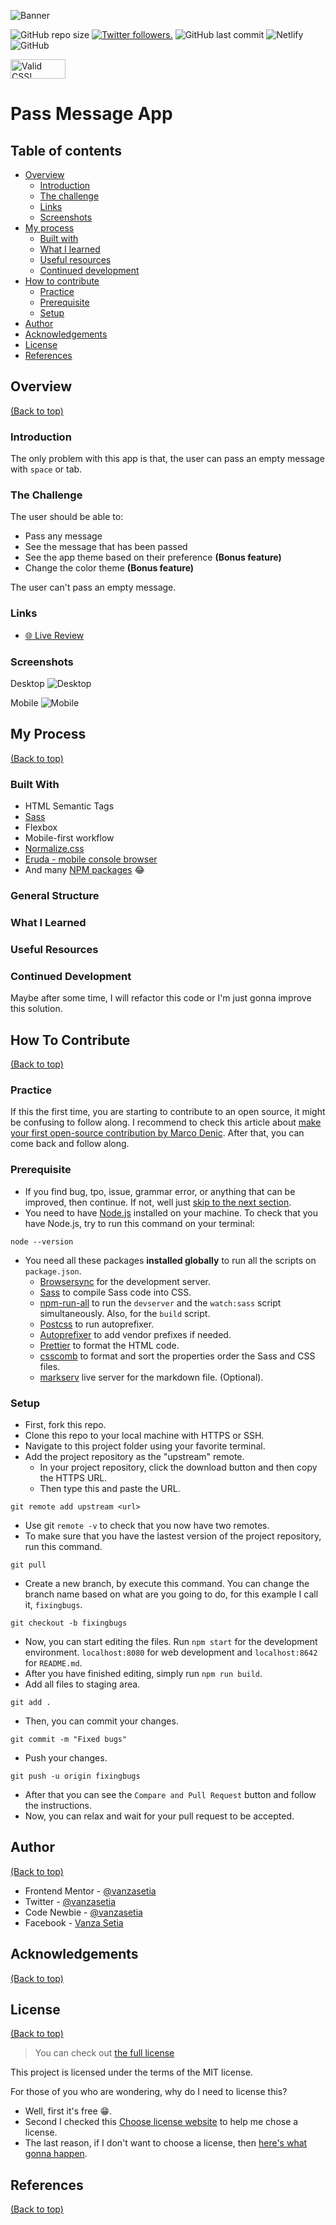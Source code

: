 <!-- Banner -->
![Banner]()
<!-- ENDOF Banner-->

<!-- Badges -->
<p align="left">
  <img alt="GitHub repo size" src="https://img.shields.io/github/repo-size/vanzasetia/pass-message-app?style=for-the-badge&logo=github">
  <a href="https://twitter.com/vanzasetia" target="_blank"><img src="https://img.shields.io/twitter/follow/vanzasetia?logo=twitter&style=for-the-badge" alt="Twitter followers." /></a>
  <img alt="GitHub last commit" src="https://img.shields.io/github/last-commit/vanzasetia/pass-message-app?style=for-the-badge&logo=git">
  <img alt="Netlify" src="https://img.shields.io/netlify/?style=for-the-badge&logo=netlify">
  <img alt="GitHub" src="https://img.shields.io/github/license/vanzasetia/pass-message-app?color=green&style=for-the-badge&logo=github">
</p>
<!-- ENDOF Badges -->

<!-- CSS Validation Status -->
<p>
  <a href="http://jigsaw.w3.org/css-validator/check/referer">
    <img style="border:0;width:88px;height:31px"
        src="http://jigsaw.w3.org/css-validator/images/vcss-blue"
        alt="Valid CSS!" />
    </a>
</p>
<!-- ENDOF CSS Validation Status -->

<!-- Title -->
# Pass Message App
<!-- Title -->

<!-- Table Of Contents -->
## Table of contents
- [Overview](#overview)
  - [Introduction](#introduction)
  - [The challenge](#the-challenge)
  - [Links](#links)
  - [Screenshots](#screenshots)
- [My process](#my-process)
  - [Built with](#built-with)
  - [What I learned](#what-i-learned)
  - [Useful resources](#useful-resources)
  - [Continued development](#continued-development)
- [How to contribute](#how-to-contribute)
  - [Practice](#practice)
  - [Prerequisite](#prerequisite)
  - [Setup](#setup)
- [Author](#author)
- [Acknowledgements](#acknowledgements)
- [License](#license)
- [References](#references)
<!-- ENDOF Table Of Contents -->

<!-- Overview -->
## Overview
[(Back to top)](#table-of-contents)

### Introduction
The only problem with this app is that, the user can pass an empty message with `space` or tab.

### The Challenge
The user should be able to:
* Pass any message
* See the message that has been passed
* See the app theme based on their preference  **(Bonus feature)**
* Change the color theme **(Bonus feature)**

The user can't pass an empty message.

### Links
- [🌐 Live Review](https://urlname.netlify.app/)

### Screenshots

Desktop
![Desktop](./screenshots/desktop.jpg)

Mobile
![Mobile](./screenshots/mobile.jpg)

<!-- ENDOF Overview -->

<!-- My Process -->
## My Process
[(Back to top)](#table-of-contents)

### Built With
- HTML Semantic Tags
- [Sass](https://sass-lang.com/)
- Flexbox
- Mobile-first workflow
- [Normalize.css](https://necolas.github.io/normalize.css/)
- [Eruda - mobile console browser](https://github.com/liriliri/eruda)
- And many [NPM packages](#prerequisite) 😂

### General Structure

### What I Learned

### Useful Resources

### Continued Development
Maybe after some time, I will refactor this code or I'm just gonna improve this solution.
<!-- ENDOF My Process -->

<!-- How To Contribute -->
## How To Contribute
[(Back to top)](#table-of-contents)

### Practice
If this the first time, you are starting to contribute to an open source, it might be confusing to follow along. I recommend to check this article about [make your first open-source contribution by Marco Denic](https://community.codenewbie.org/denicmarko/make-your-first-open-source-contribution-19k2). After that, you can come back and follow along.

### Prerequisite
- If you find bug, tpo, issue, grammar error, or anything that can be improved, then continue. If not, well just [skip to the next section](#author).
- You need to have [Node.js](https://nodejs.org/en/) installed on your machine. To check that you have Node.js, try to run this command on your terminal:
```shell
node --version
```
- You need all these packages **installed globally** to run all the scripts on `package.json`.
  - [Browsersync](https://browsersync.io/) for the development server.
  - [Sass](https://www.npmjs.com/package/sass) to compile Sass code into CSS.
  - [npm-run-all](https://www.npmjs.com/package/npm-run-all) to run the `devserver` and the `watch:sass` script simultaneously. Also, for the `build` script.
  - [Postcss](https://www.npmjs.com/package/postcss) to run autoprefixer.
  - [Autoprefixer](https://www.npmjs.com/package/autoprefixer) to add vendor prefixes if needed.
  - [Prettier](https://www.npmjs.com/package/prettier) to format the HTML code.
  - [csscomb](https://www.npmjs.com/package/csscomb) to format and sort the properties order the Sass and CSS files.
  - [markserv](https://www.npmjs.com/package/markserv) live server for the markdown file. (Optional).

### Setup
- First, fork this repo.
- Clone this repo to your local machine with HTTPS or SSH.
- Navigate to this project folder using your favorite terminal.
- Add the project repository as the "upstream" remote.
  - In your project repository, click the download button and then copy the HTTPS URL.
  - Then type this and paste the URL.
```shell
git remote add upstream <url>
```
  - Use git `remote -v` to check that you now have two remotes.
- To make sure that you have the lastest version of the project repository, run this command.
```shell
git pull 
```
- Create a new branch, by execute this command. You can change the branch name based on what are you going to do, for this example I call it, `fixingbugs`.
```shell
git checkout -b fixingbugs
```
- Now, you can start editing the files. Run `npm start` for the development environment. `localhost:8080` for web development and `localhost:8642` for `README.md`.
- After you have finished editing, simply run `npm run build`.
- Add all files to staging area.
```shell
git add .
```
- Then, you can commit your changes.
```shell
git commit -m "Fixed bugs"
```
- Push your changes.
```shell
git push -u origin fixingbugs
```
- After that you can see the `Compare and Pull Request` button and follow the instructions.
- Now, you can relax and wait for your pull request to be accepted.
<!-- ENDOF How To Contribute -->

<!-- Author -->
## Author
[(Back to top)](#table-of-contents)

- Frontend Mentor - [@vanzasetia](https://www.frontendmentor.io/profile/vanzasetia)
- Twitter - [@vanzasetia](https://www.twitter.com/vanzasetia)
- Code Newbie - [@vanzasetia](https://community.codenewbie.org/vanzasetia)
- Facebook - [Vanza Setia](https://www.facebook.com/profile.php?id=100071874075732)
<!-- ENDOF Author -->

<!-- Acknowledgements -->
## Acknowledgements
[(Back to top)](#table-of-contents)
<!-- END OF Acknowledgements -->

<!-- LICENSE -->
## License
[(Back to top)](#table-of-contents)

>You can check out [the full license](https://github.com/vanzasetia/reponame/blob/master/LICENSE)

This project is licensed under the terms of the MIT license.

For those of you who are wondering, why do I need to license this? 
- Well, first it's free 😁.
- Second I checked this [Choose license website](https://choosealicense.com/) to help me chose a license.
- The last reason, if I don't want to choose a license, then [here's what gonna happen](https://choosealicense.com/no-permission/).
<!-- ENDOF LICENSE -->

<!-- References -->
## References
[(Back to top)](#table-of-contents)
<!-- ENDOF References -->